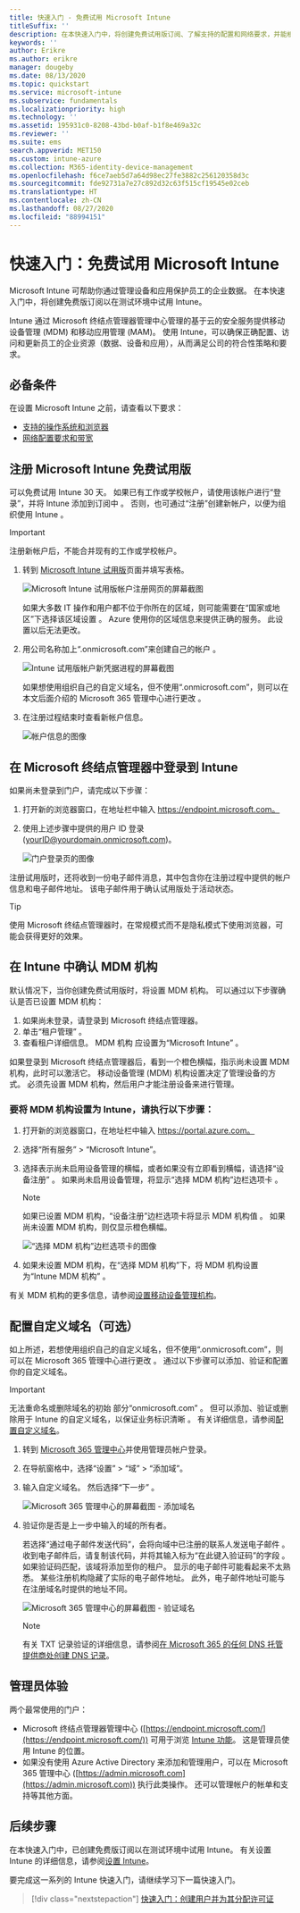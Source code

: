 ```yaml
---
title: 快速入门 - 免费试用 Microsoft Intune
titleSuffix: ''
description: 在本快速入门中，将创建免费试用版订阅、了解支持的配置和网络要求，并能根据需要配置自己的域名。
keywords: ''
author: Erikre
ms.author: erikre
manager: dougeby
ms.date: 08/13/2020
ms.topic: quickstart
ms.service: microsoft-intune
ms.subservice: fundamentals
ms.localizationpriority: high
ms.technology: ''
ms.assetid: 195931c0-8208-43bd-b0af-b1f8e469a32c
ms.reviewer: ''
ms.suite: ems
search.appverid: MET150
ms.custom: intune-azure
ms.collection: M365-identity-device-management
ms.openlocfilehash: f6ce7aeb5d7a64d98ec27fe3882c256120358d3c
ms.sourcegitcommit: fde92731a7e27c892d32c63f515cf19545e02ceb
ms.translationtype: HT
ms.contentlocale: zh-CN
ms.lasthandoff: 08/27/2020
ms.locfileid: "88994151"
---
```

# <a name="quickstart-try-microsoft-intune-for-free"></a>快速入门：免费试用 Microsoft Intune

Microsoft Intune 可帮助你通过管理设备和应用保护员工的企业数据。 在本快速入门中，将创建免费版订阅以在测试环境中试用 Intune。

Intune 通过 Microsoft 终结点管理器管理中心管理的基于云的安全服务提供移动设备管理 (MDM) 和移动应用管理 (MAM)。 使用 Intune，可以确保正确配置、访问和更新员工的企业资源（数据、设备和应用），从而满足公司的符合性策略和要求。

## <a name="prerequisites"></a>必备条件
在设置 Microsoft Intune 之前，请查看以下要求：

- [支持的操作系统和浏览器](supported-devices-browsers.md)
- [网络配置要求和带宽](network-bandwidth-use.md)

## <a name="sign-up-for-a-microsoft-intune-free-trial"></a>注册 Microsoft Intune 免费试用版

可以免费试用 Intune 30 天。 如果已有工作或学校帐户，请使用该帐户进行“登录”，并将 Intune 添加到订阅中  。 否则，也可通过“注册”创建新帐户，以便为组织使用 Intune  。

> [!IMPORTANT]
> 注册新帐户后，不能合并现有的工作或学校帐户。

1. 转到 [Microsoft Intune 试用版](https://go.microsoft.com/fwlink/?linkid=2019088)页面并填写表格。

    ![Microsoft Intune 试用版帐户注册网页的屏幕截图](./media/free-trial-sign-up/account-sign-up-site-full-browser.png)

    如果大多数 IT 操作和用户都不位于你所在的区域，则可能需要在“国家或地区”下选择该区域设置  。 Azure 使用你的区域信息来提供正确的服务。 此设置以后无法更改。

2. 用公司名称加上“.onmicrosoft.com”来创建自己的帐户  。 

    ![Intune 试用版帐户新凭据进程的屏幕截图](./media/free-trial-sign-up/account-sign-up-site-user-id.png)

    如果想使用组织自己的自定义域名，但不使用“.onmicrosoft.com”，则可以在本文后面介绍的 Microsoft 365 管理中心进行更改  。

3. 在注册过程结束时查看新帐户信息。

    ![帐户信息的图像](./media/free-trial-sign-up/intune-end-of-sign-up-process.png) 

## <a name="sign-in-to-intune-in-the-microsoft-endpoint-manager"></a>在 Microsoft 终结点管理器中登录到 Intune

如果尚未登录到门户，请完成以下步骤：

1. 打开新的浏览器窗口，在地址栏中输入 https://endpoint.microsoft.com。 
2. 使用上述步骤中提供的用户 ID 登录 (yourID@yourdomain.onmicrosoft.com)。

    ![门户登录页的图像](./media/free-trial-sign-up/azure-portal-signin.png)

注册试用版时，还将收到一份电子邮件消息，其中包含你在注册过程中提供的帐户信息和电子邮件地址。 该电子邮件用于确认试用版处于活动状态。

> [!TIP]
> 使用 Microsoft 终结点管理器时，在常规模式而不是隐私模式下使用浏览器，可能会获得更好的效果。

## <a name="confirm-the-mdm-authority-in-intune"></a>在 Intune 中确认 MDM 机构

默认情况下，当你创建免费试用版时，将设置 MDM 机构。 可以通过以下步骤确认是否已设置 MDM 机构：

1. 如果尚未登录，请登录到 Microsoft 终结点管理器。
2. 单击“租户管理”  。
3. 查看租户详细信息。 MDM 机构  应设置为“Microsoft Intune”  。

如果登录到 Microsoft 终结点管理器后，看到一个橙色横幅，指示尚未设置 MDM 机构，此时可以激活它。 移动设备管理 (MDM) 机构设置决定了管理设备的方式。 必须先设置 MDM 机构，然后用户才能注册设备来进行管理。

### <a name="to-set-the-mdm-authority-to-intune-follow-these-steps"></a>要将 MDM 机构设置为 Intune，请执行以下步骤：

1. 打开新的浏览器窗口，在地址栏中输入 https://portal.azure.com。 
2. 选择“所有服务” > “Microsoft Intune”。
3. 选择表示尚未启用设备管理的横幅，或者如果没有立即看到横幅，请选择“设备注册”  。 如果尚未启用设备管理，将显示“选择 MDM 机构”边栏选项卡  。

    > [!NOTE]
    > 如果已设置 MDM 机构，“设备注册”边栏选项卡将显示 MDM 机构值  。 如果尚未设置 MDM 机构，则仅显示橙色横幅。 

    ![“选择 MDM 机构”边栏选项卡的图像](./media/free-trial-sign-up/choose-mdm-authority.png) 

4. 如果未设置 MDM 机构，在“选择 MDM 机构”下，将 MDM 机构设置为“Intune MDM 机构”   。

有关 MDM 机构的更多信息，请参阅[设置移动设备管理机构](mdm-authority-set.md)。

## <a name="configure-your-custom-domain-name-optional"></a>配置自定义域名（可选）

如上所述，若想使用组织自己的自定义域名，但不使用“.onmicrosoft.com”，则可以在 Microsoft 365 管理中心进行更改  。 通过以下步骤可以添加、验证和配置你的自定义域名。  

> [!IMPORTANT]
> 无法重命名或删除域名的初始  部分“onmicrosoft.com”  。 但可以添加、验证或删除用于 Intune 的自定义域名，以保证业务标识清晰  。 有关详细信息，请参阅[配置自定义域名](custom-domain-name-configure.md)。

1. 转到 [Microsoft 365 管理中心](https://admin.microsoft.com)并使用管理员帐户登录。

2. 在导航窗格中，选择“设置” > “域” > “添加域”。

3. 输入自定义域名。 然后选择“下一步”  。

   ![Microsoft 365 管理中心的屏幕截图 - 添加域名](./media/free-trial-sign-up/domain-custom-add.png)

4. 验证你是否是上一步中输入的域的所有者。 
    
    若选择“通过电子邮件发送代码”，会将向域中已注册的联系人发送电子邮件  。 收到电子邮件后，请复制该代码，并将其输入标为“在此键入验证码”的字段  。 如果验证码匹配，该域将添加至你的租户。 显示的电子邮件可能看起来不太熟悉。 某些注册机构隐藏了实际的电子邮件地址。 此外，电子邮件地址可能与在注册域名时提供的地址不同。

   ![Microsoft 365 管理中心的屏幕截图 - 验证域名](./media/free-trial-sign-up/domain-custom-verify.png)

   > [!NOTE]
   > 有关 TXT 记录验证的详细信息，请参阅[在 Microsoft 365 的任何 DNS 托管提供商处创建 DNS 记录](https://support.office.com/article/Create-DNS-records-at-any-DNS-hosting-provider-for-Office-365-7B7B075D-79F9-4E37-8A9E-FB60C1D95166)。

## <a name="admin-experiences"></a>管理员体验

两个最常使用的门户：
- Microsoft 终结点管理器管理中心 ([https://endpoint.microsoft.com/](https://endpoint.microsoft.com/)) 可用于浏览 [Intune 功能](what-is-intune.md)。 这是管理员使用 Intune 的位置。
- 如果没有使用 Azure Active Directory 来添加和管理用户，可以在 Microsoft 365 管理中心 ([https://admin.microsoft.com](https://admin.microsoft.com)) 执行此类操作。 还可以管理帐户的帐单和支持等其他方面。

## <a name="next-steps"></a>后续步骤

在本快速入门中，已创建免费版订阅以在测试环境中试用 Intune。 有关设置 Intune 的详细信息，请参阅[设置 Intune](setup-steps.md)。

要完成这一系列的 Intune 快速入门，请继续学习下一篇快速入门。

> [!div class="nextstepaction"]
> [快速入门：创建用户并为其分配许可证](quickstart-create-user.md)

